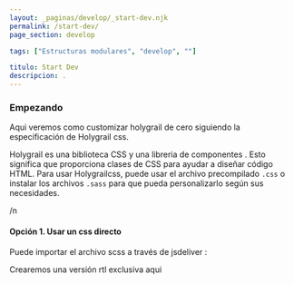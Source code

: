 ```yaml
---
layout: _paginas/develop/_start-dev.njk
permalink: /start-dev/
page_section: develop

tags: ["Estructuras modulares", "develop", ""]

titulo: Start Dev
descripcion: .
---
```


### Empezando

Aqui veremos como customizar holygrail de cero siguiendo la especificación de Holygrail css.

Holygrail es una biblioteca CSS y una libreria de componentes . Esto significa que proporciona clases de CSS para ayudar a diseñar código HTML. Para usar Holygrailcss, puede usar el archivo precompilado `.css` o instalar los archivos `.sass` para que pueda personalizarlo según sus necesidades.

/n

#### Opción 1. Usar un css directo

Puede importar el archivo scss a través de jsdeliver :

Crearemos una versión rtl exclusiva aqui
